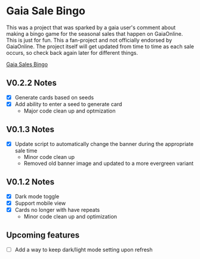 # Gaia Sale Bingo
This was a project that was sparked by a gaia user's comment about making a bingo game for the seasonal sales that happen on GaiaOnline. This is just for fun. This a fan-project and not officially endorsed by GaiaOnline. The project itself will get updated from time to time as each sale occurs, so check back again later for different things.

[Gaia Sales Bingo](https://hauntedvcr.github.io/GaiaSaleBingo/)

## V0.2.2 Notes
- [x] Generate cards based on seeds
- [x] Add ability to enter a seed to generate card
  * Major code clean up and optmization

## V0.1.3 Notes
- [x] Update script to automatically change the banner during the appropriate sale time
  * Minor code clean up
  * Removed old banner image and updated to a more evergreen variant
 
## V0.1.2 Notes
- [x] Dark mode toggle
- [x] Support mobile view
- [x] Cards no longer with have repeats
  * Minor code clean up and optimization

## Upcoming features
- [ ] Add a way to keep dark/light mode setting upon refresh
